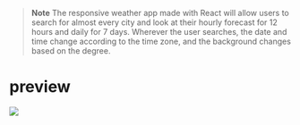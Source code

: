 > **Note** The responsive weather app made with React will allow users to search for almost every city and look at their hourly forecast for 12 hours and daily for 7 days. Wherever the user searches, the date and time change according to the time zone, and the background changes based on the degree.
<h1>preview</h1>
<img src="https://user-images.githubusercontent.com/109925130/190856932-73c0a705-3b46-413f-a375-5e6132edadee.gif"></img>
